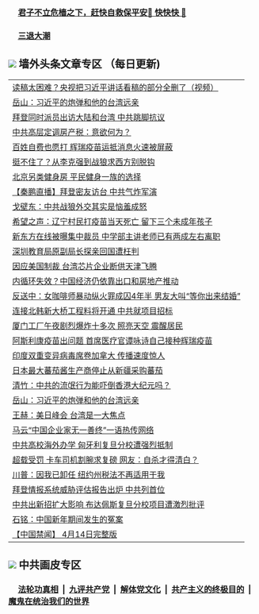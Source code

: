 
 ### &nbsp;&nbsp;&nbsp;&nbsp; [君子不立危樯之下，赶快自救保平安🍎 快快快 📩](https://github.com/pwgy/td/blob/master/README.md)

 ### &nbsp;&nbsp;&nbsp;&nbsp; [三退大潮](https://ww3.xkide.work/?key=zuuelqyfglsfjmgm&pin=65881581&ag=ogQuit&from=pw2) 

## <img src="https://img.icons8.com/cute-clipart/2x/circled-right.png"> 墙外头条文章专区 （每日更新)

<Table>
<tr><td colspan="2" align="left"><a href="https://www.xjudw.work/?name=c1384050&key=jxhgisbctpdeqtjm&from=pw2">读稿太困难？央视把习近平讲话看稿的部分全删了（视频）</a></td></tr>
<tr><td colspan="2" align="left"><a href="https://www.xjudw.work/?name=c1384129&key=jxhgisbctpdeqtjm&from=pw2">岳山：习近平的炮弹和他的台湾远亲</a></td></tr>
<tr><td colspan="2" align="left"><a href="https://www.xjudw.work/?name=c1384122&key=jxhgisbctpdeqtjm&from=pw2">拜登同时派员出访大陆和台湾 中共跳脚抗议</a></td></tr>
<tr><td colspan="2" align="left"><a href="https://www.xjudw.work/?name=c1384091&key=jxhgisbctpdeqtjm&from=pw2">中共高层定调房产税：意欲何为？</a></td></tr>
<tr><td colspan="2" align="left"><a href="https://www.xjudw.work/?name=c1384167&key=jxhgisbctpdeqtjm&from=pw2">百姓自费也愿打 辉瑞疫苗运抵消息火速被屏蔽</a></td></tr>
<tr><td colspan="2" align="left"><a href="https://www.xjudw.work/?name=c1383990&key=jxhgisbctpdeqtjm&from=pw2">挺不住了？从李克强到战狼求西方别脱钩</a></td></tr>
<tr><td colspan="2" align="left"><a href="https://www.xjudw.work/?name=c1384123&key=jxhgisbctpdeqtjm&from=pw2">北京另类健身房 平民健身一族的选择</a></td></tr>
<tr><td colspan="2" align="left"><a href="https://www.xjudw.work/?name=c1384128&key=jxhgisbctpdeqtjm&from=pw2">【秦鹏直播】拜登密友访台 中共气炸军演</a></td></tr>
<tr><td colspan="2" align="left"><a href="https://www.xjudw.work/?name=c1384083&key=jxhgisbctpdeqtjm&from=pw2">戈壁东：中共战狼外交其实是恼羞成怒</a></td></tr>
<tr><td colspan="2" align="left"><a href="https://www.xjudw.work/?name=c1384060&key=jxhgisbctpdeqtjm&from=pw2">希望之声：辽宁村民打疫苗当天死亡 留下三个未成年孩子</a></td></tr>
<tr><td colspan="2" align="left"><a href="https://www.xjudw.work/?name=c1384103&key=jxhgisbctpdeqtjm&from=pw2">新东方在线被曝集中裁员 中学部主讲老师已有两成左右离职</a></td></tr>
<tr><td colspan="2" align="left"><a href="https://www.xjudw.work/?name=c1384079&key=jxhgisbctpdeqtjm&from=pw2">深圳教育局原副局长探亲回国遭枉判</a></td></tr>
<tr><td colspan="2" align="left"><a href="https://www.xjudw.work/?name=c1384049&key=jxhgisbctpdeqtjm&from=pw2">因应美国制裁 台湾芯片企业断供天津飞腾</a></td></tr>
<tr><td colspan="2" align="left"><a href="https://www.xjudw.work/?name=c1384064&key=jxhgisbctpdeqtjm&from=pw2">内循环失效？中国经济仍依靠出口和房地产推动</a></td></tr>
<tr><td colspan="2" align="left"><a href="https://www.xjudw.work/?name=c1384133&key=jxhgisbctpdeqtjm&from=pw2">反送中：女咖啡师暴动纵火罪成囚4年半 男友大叫“等你出来结婚”</a></td></tr>
<tr><td colspan="2" align="left"><a href="https://www.xjudw.work/?name=c1384024&key=jxhgisbctpdeqtjm&from=pw2">连接北韩新大桥工程料将开通 中共就项目招标</a></td></tr>
<tr><td colspan="2" align="left"><a href="https://www.xjudw.work/?name=c1384059&key=jxhgisbctpdeqtjm&from=pw2">厦门工厂午夜剧烈爆炸十多次 照亮天空 震醒居民</a></td></tr>
<tr><td colspan="2" align="left"><a href="https://www.xjudw.work/?name=c1384105&key=jxhgisbctpdeqtjm&from=pw2">阿斯利康疫苗出问题 首席医疗官谭咏诗自己接种辉瑞疫苗</a></td></tr>
<tr><td colspan="2" align="left"><a href="https://www.xjudw.work/?name=c1384098&key=jxhgisbctpdeqtjm&from=pw2">印度双重变异病毒席卷加拿大 传播速度惊人</a></td></tr>
<tr><td colspan="2" align="left"><a href="https://www.xjudw.work/?name=c1384106&key=jxhgisbctpdeqtjm&from=pw2">日本最大蕃茄酱生产商停止从新疆采购蕃茄</a></td></tr>
<tr><td colspan="2" align="left"><a href="https://www.xjudw.work/?name=c1384081&key=jxhgisbctpdeqtjm&from=pw2">清竹：中共的流氓行为能吓倒香港大纪元吗？</a></td></tr>
<tr><td colspan="2" align="left"><a href="https://www.xjudw.work/?name=c1384082&key=jxhgisbctpdeqtjm&from=pw2">岳山：习近平的炮弹和他的台湾远亲</a></td></tr>
<tr><td colspan="2" align="left"><a href="https://www.xjudw.work/?name=c1384130&key=jxhgisbctpdeqtjm&from=pw2">王赫：美日峰会 台湾是一大焦点</a></td></tr>
<tr><td colspan="2" align="left"><a href="https://www.xjudw.work/?name=c1383991&key=jxhgisbctpdeqtjm&from=pw2">马云“中国企业家无一善终”一语热传网络</a></td></tr>
<tr><td colspan="2" align="left"><a href="https://www.xjudw.work/?name=c1384127&key=jxhgisbctpdeqtjm&from=pw2">中共高校海外办学 匈牙利复旦分校遭强烈抵制</a></td></tr>
<tr><td colspan="2" align="left"><a href="https://www.xjudw.work/?name=c1384062&key=jxhgisbctpdeqtjm&from=pw2">超载受罚 卡车司机割腕求复磅 网友：自杀才得清白？</a></td></tr>
<tr><td colspan="2" align="left"><a href="https://www.xjudw.work/?name=c1384061&key=jxhgisbctpdeqtjm&from=pw2">川普：因我已卸任 纽约州税法不再适用于我</a></td></tr>
<tr><td colspan="2" align="left"><a href="https://www.xjudw.work/?name=c1384126&key=jxhgisbctpdeqtjm&from=pw2">拜登情报系统威胁评估报告出炉 中共列首位</a></td></tr>
<tr><td colspan="2" align="left"><a href="https://www.xjudw.work/?name=c1383997&key=jxhgisbctpdeqtjm&from=pw2">中共出新招扩大影响 布达佩斯复旦分校项目遭激烈批评</a></td></tr>
<tr><td colspan="2" align="left"><a href="https://www.xjudw.work/?name=c1384014&key=jxhgisbctpdeqtjm&from=pw2">石铭：中国新年期间发生的冤案</a></td></tr>
<tr><td colspan="2" align="left"><a href="https://www.xjudw.work/?name=c1383988&key=jxhgisbctpdeqtjm&from=pw2">【中国禁闻】 4月14日完整版</a></td></tr>

 </Table>

 ## <img src="https://img.icons8.com/cute-clipart/2x/circled-right.png"> 中共画皮专区
 ### &nbsp;&nbsp;&nbsp;&nbsp; [法轮功真相](https://github.com/begood0513/basic/blob/master/README.md) &nbsp;|&nbsp; [九评共产党](https://github.com/begood0513/9ping.md/blob/master/README.md) &nbsp;|&nbsp; [解体党文化](https://github.com/begood0513/jtdwh.md/blob/master/README.md)   &nbsp;|&nbsp; [共产主义的终极目的](https://github.com/begood0513/gczydzjmd.md/blob/master/README.md) &nbsp;|&nbsp; [魔鬼在统治我们的世界](https://github.com/begood0513/gczydzjmd.md/blob/master/README.md) 
